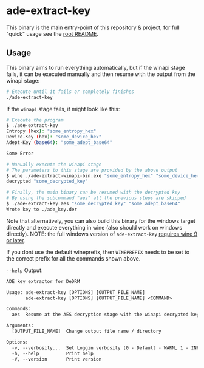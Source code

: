 # ade-extract-key

This binary is the main entry-point of this repository & project, for full "quick" usage see the [root README](../../README.md).

## Usage

This binary aims to run everything automatically, but if the winapi stage fails, it can be executed manually and then resume with the output from the winapi stage:

```sh
# Execute until it fails or completely finishes
./ade-extract-key
```

If the `winapi` stage fails, it might look like this:

```sh
# Execute the program
$ ./ade-extract-key
Entropy (hex): "some_entropy_hex"
Device-Key (hex): "some_device_hex"
Adept-Key (base64): "some_adept_base64"

Some Error

# Manually execute the winapi stage
# The parameters to this stage are provided by the above output
$ wine ./ade-extract-winapi-bin.exe "some_entropy_hex" "some_device_hex"
decrypted "some_decrypted_key"

# Finally, the main binary can be resumed with the decrypted key
# By using the subcommand "aes" all the previous steps are skipped
$ ./ade-extract-key aes "some_decrypted_key" "some_adept_base64"
Wrote key to ./ade_key.der
```

Note that alternatively, you can also build this binary for the windows target directly and execute everything in wine (also should work on windows directly).
NOTE: the full windows version of `ade-extract-key` [requires wine 9 or later](https://github.com/rust-lang/rust/issues/128066).

If you dont use the default wineprefix, then `WINEPREFIX` needs to be set to the correct prefix for all the commands shown above.

`--help` Output:

```txt
ADE key extractor for DeDRM

Usage: ade-extract-key [OPTIONS] [OUTPUT_FILE_NAME]
       ade-extract-key [OPTIONS] [OUTPUT_FILE_NAME] <COMMAND>

Commands:
  aes  Resume at the AES decryption stage with the winapi decrypted key

Arguments:
  [OUTPUT_FILE_NAME]  Change output file name / directory

Options:
  -v, --verbosity...  Set Loggin verbosity (0 - Default - WARN, 1 - INFO, 2 - DEBUG, 3 - TRACE)
  -h, --help          Print help
  -V, --version       Print version
```
